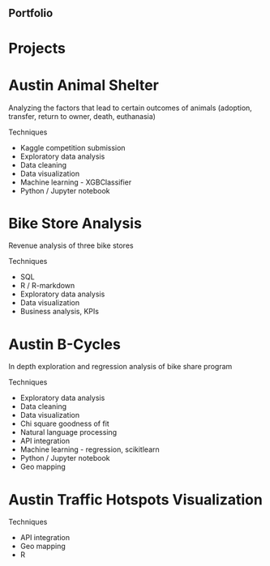 ## Portfolio

# Projects

# Austin Animal Shelter
Analyzing the factors that lead to certain outcomes of animals (adoption, transfer, return to owner, death, euthanasia)

Techniques
* Kaggle competition submission
* Exploratory data analysis
* Data cleaning
* Data visualization
* Machine learning - XGBClassifier
* Python / Jupyter notebook

# Bike Store Analysis
Revenue analysis of three bike stores

Techniques
* SQL
* R / R-markdown
* Exploratory data analysis
* Data visualization
* Business analysis, KPIs

# Austin B-Cycles
In depth exploration and regression analysis of bike share program

Techniques
* Exploratory data analysis
* Data cleaning
* Data visualization
* Chi square goodness of fit
* Natural language processing
* API integration
* Machine learning - regression, scikitlearn
* Python / Jupyter notebook
* Geo mapping

# Austin Traffic Hotspots Visualization

Techniques
* API integration
* Geo mapping
* R
